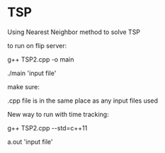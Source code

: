 # TSP

Using Nearest Neighbor method to solve TSP

to run on flip server: 

g++ TSP2.cpp -o main

./main 'input file'

make sure:

.cpp file is in the same place as any input files used


New way to run with time tracking:

g++ TSP2.cpp --std=c++11

a.out 'input file'

